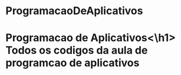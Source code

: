 # ProgramacaoDeAplicativos

<h1>Programacao de Aplicativos<\h1>
Todos os codigos da aula de programcao de aplicativos
